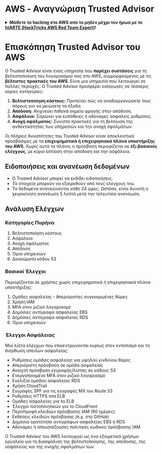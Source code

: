 # AWS - Αναγνώριση Trusted Advisor

<details>

<summary><strong>Μάθετε το hacking στο AWS από το μηδέν μέχρι τον ήρωα με το</strong> <a href="https://training.hacktricks.xyz/courses/arte"><strong>htARTE (HackTricks AWS Red Team Expert)</strong></a><strong>!</strong></summary>

Άλλοι τρόποι υποστήριξης του HackTricks:

* Εάν θέλετε να δείτε την **εταιρεία σας να διαφημίζεται στο HackTricks** ή να **κατεβάσετε το HackTricks σε μορφή PDF**, ελέγξτε τα [**ΣΧΕΔΙΑ ΣΥΝΔΡΟΜΗΣ**](https://github.com/sponsors/carlospolop)!
* Αποκτήστε το [**επίσημο PEASS & HackTricks swag**](https://peass.creator-spring.com)
* Ανακαλύψτε [**την Οικογένεια PEASS**](https://opensea.io/collection/the-peass-family), τη συλλογή μας από αποκλειστικά [**NFTs**](https://opensea.io/collection/the-peass-family)
* **Εγγραφείτε** στην 💬 [**ομάδα Discord**](https://discord.gg/hRep4RUj7f) ή στην [**ομάδα telegram**](https://t.me/peass) ή **ακολουθήστε** μας στο **Twitter** 🐦 [**@hacktricks_live**](https://twitter.com/hacktricks_live)**.**
* **Μοιραστείτε τα κόλπα σας στο hacking υποβάλλοντας PRs** στα αποθετήρια [**HackTricks**](https://github.com/carlospolop/hacktricks) και [**HackTricks Cloud**](https://github.com/carlospolop/hacktricks-cloud) στο GitHub.

</details>

# Επισκόπηση Trusted Advisor του AWS

Ο Trusted Advisor είναι ένας υπηρεσία που **παρέχει συστάσεις** για τη βελτιστοποίηση του λογαριασμού σας στο AWS, συμμορφούμενος με τις **βέλτιστες πρακτικές του AWS**. Είναι μια υπηρεσία που λειτουργεί σε πολλές περιοχές. Ο Trusted Advisor προσφέρει εισαγωγές σε τέσσερις κύριες κατηγορίες:

1. **Βελτιστοποίηση κόστους:** Προτείνει πώς να αναδιοργανώσετε τους πόρους για να μειώσετε τα έξοδα.
2. **Απόδοση:** Ανιχνεύει πιθανά σημεία φραγής στην απόδοση.
3. **Ασφάλεια:** Σαρώνει για ευπάθειες ή αδύναμες ασφαλείς ρυθμίσεις.
4. **Ανοχή σφάλματος:** Συνιστά πρακτικές για τη βελτίωση της ανθεκτικότητας των υπηρεσιών και την ανοχή σφαλμάτων.

Οι πλήρεις δυνατότητες του Trusted Advisor είναι αποκλειστικά προσβάσιμες με τα **επιχειρηματικά ή επιχειρησιακά πλάνα υποστήριξης του AWS**. Χωρίς αυτά τα πλάνα, η πρόσβαση περιορίζεται σε **έξι βασικούς ελέγχους**, με κύριο εστίαση στην απόδοση και την ασφάλεια.

## Ειδοποιήσεις και ανανέωση δεδομένων

- Ο Trusted Advisor μπορεί να εκδίδει ειδοποιήσεις.
- Τα στοιχεία μπορούν να εξαιρεθούν από τους ελέγχους του.
- Τα δεδομένα ανανεώνονται κάθε 24 ώρες. Ωστόσο, είναι δυνατή η χειροκίνητη ανανέωση 5 λεπτά μετά την τελευταία ανανέωση.

## **Ανάλυση Ελέγχων**

### Κατηγορίες Πυρήνα

1. Βελτιστοποίηση κόστους
2. Ασφάλεια
3. Ανοχή σφάλματος
4. Απόδοση
5. Όρια υπηρεσιών
6. Δικαιώματα κάδου S3

### Βασικοί Έλεγχοι

Περιορίζονται σε χρήστες χωρίς επιχειρηματικά ή επιχειρησιακά πλάνα υποστήριξης:

1. Ομάδες ασφαλείας - Απεριόριστες συγκεκριμένες θύρες
2. Χρήση IAM
3. MFA στον ριζικό λογαριασμό
4. Δημόσιες αντίγραφα ασφαλείας EBS
5. Δημόσιες αντίγραφα ασφαλείας RDS
6. Όρια υπηρεσιών

### Έλεγχοι Ασφάλειας

Μια λίστα ελέγχων που επικεντρώνονται κυρίως στον εντοπισμό και τη διόρθωση απειλών ασφαλείας:

- Ρυθμίσεις ομάδας ασφαλείας για υψηλού κινδύνου θύρες
- Απεριόριστη πρόσβαση σε ομάδα ασφαλείας
- Ανοιχτή πρόσβαση εγγραφής/λίστας σε κάδους S3
- Ενεργοποιημένο MFA στον ριζικό λογαριασμό
- Ευελιξία ομάδας ασφαλείας RDS
- Χρήση CloudTrail
- Εγγραφές SPF για τις εγγραφές MX του Route 53
- Ρυθμίσεις HTTPS στα ELB
- Ομάδες ασφαλείας για τα ELB
- Έλεγχοι πιστοποιητικών για το CloudFront
- Περιστροφή κλειδιών πρόσβασης IAM (90 ημέρες)
- Εκθέσεις κλειδιών πρόσβασης (π.χ. στο GitHub)
- Δημόσια ορατότητα αντιγράφων ασφαλείας EBS ή RDS
- Αδύναμες ή απουσιάζουσες πολιτικές κωδικού πρόσβασης IAM

Ο Trusted Advisor του AWS λειτουργεί ως ένα εξαιρετικά χρήσιμο εργαλείο για τη διασφάλιση της βελτιστοποίησης, της απόδοσης, της ασφάλειας και της ανοχής σφαλμάτων των
